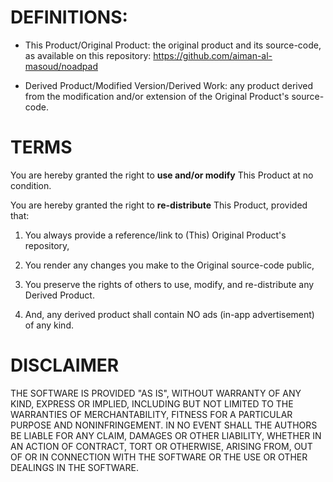 # DEFINITIONS:

* This Product/Original Product: the original product and its source-code, as available on this repository:
https://github.com/aiman-al-masoud/noadpad


* Derived Product/Modified Version/Derived Work: any product derived from the modification and/or extension of the Original Product's source-code. 



# TERMS

You are hereby granted the right to <b>use and/or modify</b> This Product at no condition. 

You are hereby granted the right to <b>re-distribute</b> This Product, provided that:

1. You always provide a reference/link to (This) Original Product's repository,

2. You render any changes you make to the Original source-code public, 

3. You preserve the rights of others to use, modify, and re-distribute any Derived Product.

4. And, any derived product shall contain NO ads (in-app advertisement) of any kind.

# DISCLAIMER

THE SOFTWARE IS PROVIDED "AS IS", WITHOUT WARRANTY OF ANY KIND, EXPRESS OR IMPLIED, INCLUDING BUT NOT LIMITED TO THE WARRANTIES OF MERCHANTABILITY, FITNESS FOR A PARTICULAR PURPOSE AND NONINFRINGEMENT. IN NO EVENT SHALL THE AUTHORS BE LIABLE FOR ANY CLAIM, DAMAGES OR OTHER LIABILITY, WHETHER IN AN ACTION OF CONTRACT, TORT OR OTHERWISE, ARISING FROM, OUT OF OR IN CONNECTION WITH THE SOFTWARE OR THE USE OR OTHER DEALINGS IN THE SOFTWARE.









